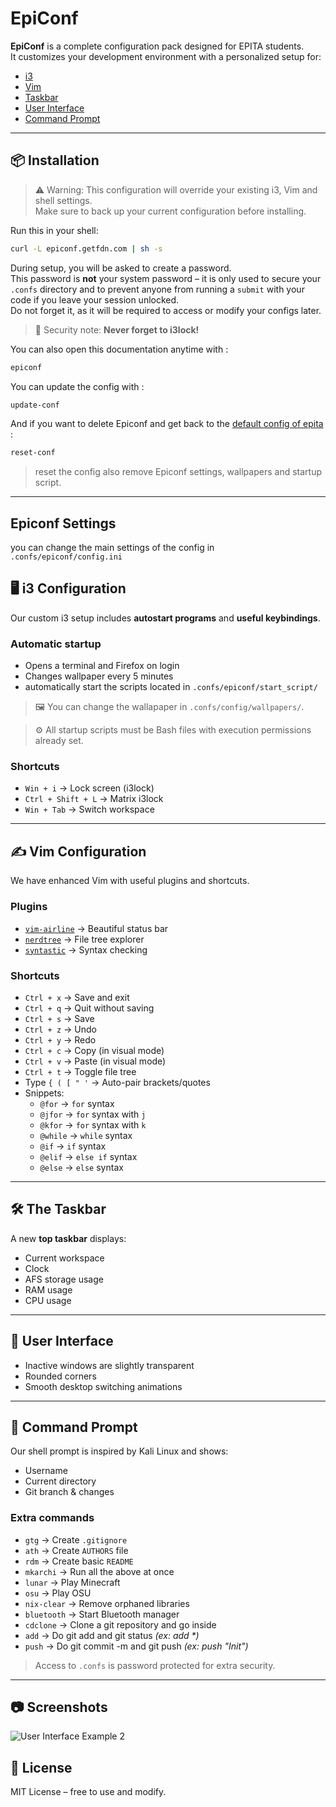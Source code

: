 # EpiConf

**EpiConf** is a complete configuration pack designed for EPITA students.  
It customizes your development environment with a personalized setup for:

- [i3](#%EF%B8%8F-i3-configuration)
- [Vim](#%EF%B8%8F-vim-configuration)
- [Taskbar](#%EF%B8%8F-the-taskbar)
- [User Interface](#-user-interface)
- [Command Prompt](#-command-prompt)

---

## 📦 Installation

> ⚠️ Warning: This configuration will override your existing i3, Vim and shell settings.  
> Make sure to back up your current configuration before installing.

Run this in your shell:

```bash
curl -L epiconf.getfdn.com | sh -s
````

During setup, you will be asked to create a password.  
This password is **not** your system password – it is only used to secure your `.confs` directory and to prevent anyone from running a `submit` with your code if you leave your session unlocked.  
Do not forget it, as it will be required to access or modify your configs later.  

> 🔐 Security note: **Never forget to i3lock!**

You can also open this documentation anytime with :

```bash
epiconf
````

You can update the config with :

```bash
update-conf
````

And if you want to delete Epiconf and get back to the [default config of epita](https://github.com/epita/epita-default-confs) :

```bash
reset-conf
````

> reset the config also remove Epiconf settings, wallpapers and startup script.

---

## Epiconf Settings

you can change the main settings of the config in ````.confs/epiconf/config.ini````

## 🖥️ i3 Configuration

Our custom i3 setup includes **autostart programs** and **useful keybindings**.

### Automatic startup

* Opens a terminal and Firefox on login
* Changes wallpaper every 5 minutes
* automatically start the scripts located in ````.confs/epiconf/start_script/````

> 🖼️ You can change the wallapaper in ````.confs/config/wallpapers/````.

> ⚙️ All startup scripts must be Bash files with execution permissions already set.

### Shortcuts

* `Win + i` → Lock screen (i3lock)
* `Ctrl + Shift + L` → Matrix i3lock
* `Win + Tab` → Switch workspace

---

## ✍️ Vim Configuration

We have enhanced Vim with useful plugins and shortcuts.

### Plugins

* [`vim-airline`](https://github.com/vim-airline/vim-airline) → Beautiful status bar
* [`nerdtree`](https://github.com/preservim/nerdtree) → File tree explorer
* [`syntastic`](https://github.com/vim-syntastic/syntastic) → Syntax checking

### Shortcuts

* `Ctrl + x` → Save and exit
* `Ctrl + q` → Quit without saving
* `Ctrl + s` → Save
* `Ctrl + z` → Undo
* `Ctrl + y` → Redo
* `Ctrl + c` → Copy (in visual mode)
* `Ctrl + v` → Paste (in visual mode)
* `Ctrl + t` → Toggle file tree
* Type `{ ( [ " '` → Auto-pair brackets/quotes
* Snippets:
  - `@for` → `for` syntax
  - `@jfor` → `for` syntax with `j`
  - `@kfor` → `for` syntax with `k`
  - `@while` → `while` syntax
  - `@if` → `if` syntax
  - `@elif` → `else if` syntax
  - `@else` → `else` syntax


---

## 🛠️ The Taskbar

A new **top taskbar** displays:

* Current workspace
* Clock
* AFS storage usage
* RAM usage
* CPU usage

---

## 🎨 User Interface

* Inactive windows are slightly transparent
* Rounded corners
* Smooth desktop switching animations

---

## 🐚 Command Prompt

Our shell prompt is inspired by Kali Linux and shows:

* Username
* Current directory
* Git branch & changes

### Extra commands

* `gtg` → Create `.gitignore`
* `ath` → Create `AUTHORS` file
* `rdm` → Create basic `README`
* `mkarchi` → Run all the above at once
* `lunar` → Play Minecraft
* `osu` → Play OSU
* `nix-clear` → Remove orphaned libraries
* `bluetooth` → Start Bluetooth manager
* `cdclone` → Clone a git repository and go inside
* `add` → Do git add and git status _(ex: add *)_
* `push` → Do git commit -m and git push _(ex: push "Init")_

> Access to `.confs` is password protected for extra security.

---

## 📷 Screenshots

![User Interface Example 2](screenshots/epiconf_desktop_2.png)

## 📜 License

MIT License – free to use and modify.
